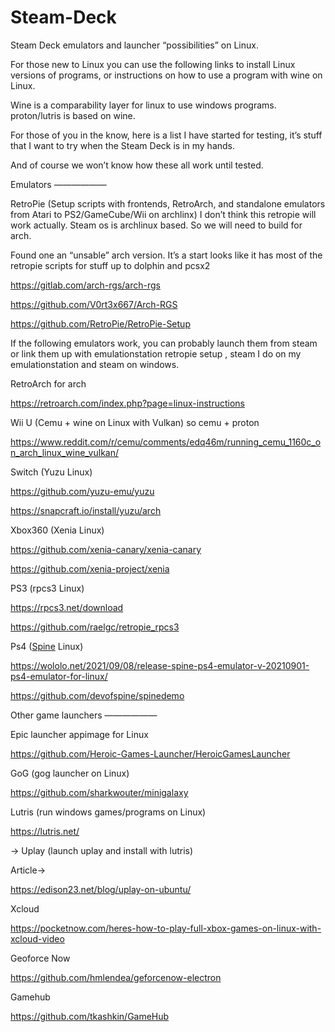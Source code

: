 # Steam-Deck
Steam Deck emulators and launcher “possibilities” on Linux. 

For those new to Linux you can use the following links to install Linux versions of programs, or instructions on how to use a program with wine on Linux. 

Wine is a comparability layer for linux to use windows programs. proton/lutris is based on wine. 

For those of you in the know, here is a list I have started for testing, it’s stuff that I want to try when the Steam Deck is in my hands. 

And of course we won’t know how these all work until tested. 

Emulators 
——————

RetroPie (Setup scripts with frontends, RetroArch, and standalone emulators from Atari to PS2/GameCube/Wii on archlinx) I don’t think this retropie will work actually. Steam os is archlinux based. So we will need to build for arch. 

Found one an “unsable” arch version. It’s a start looks like it has most of the retropie scripts for stuff up to dolphin and pcsx2 

https://gitlab.com/arch-rgs/arch-rgs

https://github.com/V0rt3x667/Arch-RGS

https://github.com/RetroPie/RetroPie-Setup

If the following emulators work, you can probably launch them from steam or link them up with emulationstation retropie setup , steam I do on my emulationstation and steam on windows. 

RetroArch for arch

https://retroarch.com/index.php?page=linux-instructions

Wii U (Cemu + wine on Linux with Vulkan) so cemu + proton 

https://www.reddit.com/r/cemu/comments/edq46m/running_cemu_1160c_on_arch_linux_wine_vulkan/

Switch (Yuzu Linux)

https://github.com/yuzu-emu/yuzu

https://snapcraft.io/install/yuzu/arch

Xbox360 (Xenia Linux)

https://github.com/xenia-canary/xenia-canary

https://github.com/xenia-project/xenia

PS3 (rpcs3 Linux)

https://rpcs3.net/download

https://github.com/raelgc/retropie_rpcs3

Ps4 ([Spine](https://drive.google.com/file/d/1-C5J8hyIdf60v0f9OsEHOPeYPETI0kX7/view?usp=drivesdk) Linux)

https://wololo.net/2021/09/08/release-spine-ps4-emulator-v-20210901-ps4-emulator-for-linux/

https://github.com/devofspine/spinedemo


Other game launchers
——————

Epic launcher appimage for Linux

https://github.com/Heroic-Games-Launcher/HeroicGamesLauncher

GoG (gog launcher on Linux)

https://github.com/sharkwouter/minigalaxy


Lutris (run windows games/programs on Linux)

https://lutris.net/

-> Uplay (launch uplay and install with lutris) 

Article-> 

https://edison23.net/blog/uplay-on-ubuntu/

Xcloud

https://pocketnow.com/heres-how-to-play-full-xbox-games-on-linux-with-xcloud-video

Geoforce Now 

https://github.com/hmlendea/geforcenow-electron

Gamehub

https://github.com/tkashkin/GameHub
